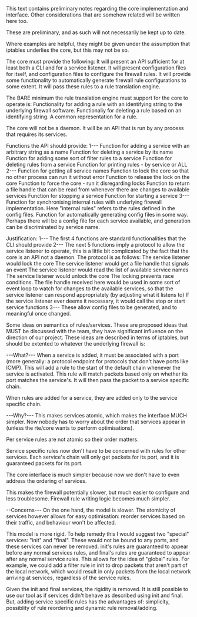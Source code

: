 This text contains preliminary notes regarding the core implementation and interface. Other considerations that are somehow related will be written here too.

These are preliminary, and as such will not necessarily be kept up to date.

Where examples are helpful, they might be given under the assumption that iptables underlies the core, but this may not be so.

The core must provide the following:
  It will present an API sufficient for at least both a CLI and for a service listener.
  It will present configuration files for itself, and configuration files to configure the firewall rules.
  It will provide some functionality to automatically generate firewall rule configurations to some extent.
  It will pass these rules to a rule translation engine.

The BARE minimum the rule translation engine must support for the core to operate is:
  Functionality for adding a rule with an identifying string to the underlying firewall software.
  Functionaliy for deleting a rule based on an identifying string.
  A common representation for a rule.

The core will not be a daemon. It will be an API that is run by any process that requires its services.

Functions the API should provide:
1---
  Function for adding a service with an arbitrary string as a name
  Function for deleting a service by its name
  Function for adding some sort of filter rules to a service
  Function for deleting rules from a service
  Function for printing rules - by service or ALL
2---
  Function for getting all service names
  Function to lock the core so that no other process can run it without error
  Function to release the lock on the core
  Function to force the core - run it disregarding locks
  Function to return a file handle that can be read from whenever there are changes to available services
  Function for stopping a service
  Function for starting a service
3---
  Function for synchronising internal rules with underlying firewall implementation. Here "internal rules" refers to the rules defined in the config files.
  Function for automatically generating config files in some way. Perhaps there will be a config file for each service available, and generation can be discriminated by service name.

Justification:
1---
  The first 4 functions are standard functionalities that the CLI should provide
2---
  The next 5 functions imply a protocol to allow the service listener to operate, this is a little bit complicated by the fact that the core is an API not a daemon. The protocol is as follows:
    The service listener would lock the core
    The service listener would get a file handle that signals an event
    The service listener would read the list of available service names
    The service listener would unlock the core
    The locking prevents race conditions. The file handle received here would be used in some sort of event loop to watch for changes to the available services, so that the service listener can respond appropriately (by adjusting what it listens to)
    If the service listener ever deems it necessary, it would call the stop or start service functions
3---
  These allow config files to be generated, and to meaningful once changed.
 
Some ideas on semantics of rules/services. These are proposed ideas that MUST be discussed with the team, they have significant influence on the direction of our project. These ideas are described in terms of iptables, but should be extented to whatever the underlying firewall is:

---What?---
  When a service is added, it must be associated with a port (more generally: a protocol endpoint for protocols that don't have ports like ICMP). This will add a rule to the start of the default chain whenever the service is activated. This rule will match packets based only on whether its port matches the service's. It will then pass the packet to a service specific chain.

  When rules are added for a service, they are added only to the service specific chain.

---Why?---
  This makes services atomic, which makes the interface MUCH simpler. Now nobody has to worry about the order that services appear in (unless the rte/core wants to perform optimisations).

  Per service rules are not atomic so their order matters.

  Service specific rules now don't have to be concerned with rules for other services. Each service's chain will only get packets for its port, and it is guaranteed packets for its port.

  The core interface is much simpler because now we don't have to even address the ordering of services.

  This makes the firewall potentially slower, but much easier to configure and less troublesome. Firewall rule writing logic becomes much simpler.

--Concerns---
  On the one hand, the model is slower. The atomicity of services however allows for easy optimisation: reorder services based on their traffic, and behaviour won't be affected.

  This model is more rigid. To help remedy this I would suggest two "special" services: "init" and "final". These would not be bound to any ports, and these services can never be removed. init's rules are guaranteed to appear before any normal services rules, and final's rules are guaranteed to appear after any normal service rules. This allows for the idea of "global" rules. For example, we could add a filter rule in init to drop packets that aren't part of the local network, which would result in only packets from the local network arriving at services, regardless of the service rules.
  
  Given the init and final services, the rigidity is removed. It is still possible to use our tool as if services didn't behave as described using init and final. But, adding service specific rules has the advantages of: simplicity, possiblity of rule reordering and dynamic rule removal/adding.
